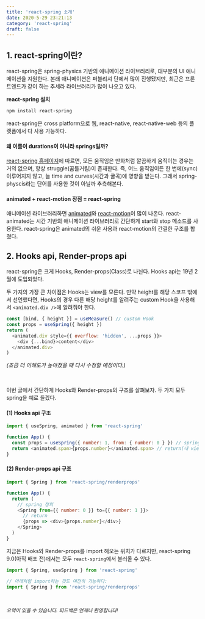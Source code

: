 ```yaml
---
title: 'react-spring 소개'
date: 2020-5-29 23:21:13
category: 'react-spring'
draft: false
---
```


## 1. react-spring이란?

react-spring은 spring-physics 기반의 애니메이션 라이브러리로, 대부분의 UI 애니메이션을 지원한다.
본래 애니메이션은 퍼블리셔 단에서 많이 진행됐지만, 최근은 프론트엔드가 같이 하는 추세라 라이브러리가 많이 나오고 있다.

**react-spring 설치**

```sh
npm install react-spring
```

react-spring은 cross platform으로 웹, react-native, react-native-web 등의 플랫폼에서 다 사용 가능하다.

#### 왜 이름이 durations이 아니라 springs일까?

[react-spring 홈페이지](https://www.react-spring.io/)에 따르면, 모든 움직임은 만화처럼 깔끔하게 움직이는 경우는 거의 없으며, 항상 struggle(꿈틀거림)이 존재한다. 즉, 어느 움직임이든 한 번에(sync) 이루어지지 않고, 늘 time and curves(시간과 굴곡)에 영향을 받는다.
그래서 spring-physcis라는 단어를 사용한 것이 아닐까 추측해본다.

#### animated + react-motion 장점 = react-spring

애니메이션 라이브러리하면 [animated](https://github.com/animatedjs/animated)와 [react-motion](https://github.com/chenglou/react-motion)이 많이 나온다.
react-animated는 시간 기반의 애니메이션 라이브러리로 간단하게 start와 stop 메소드를 사용한다.
react-spring은 animated의 쉬운 사용과 react-motion의 간결한 구조를 합쳤다.

## 2. Hooks api, Render-props api

react-spring은 크게 Hooks, Render-props(Class)로 나뉜다.
Hooks api는 19년 2월에 도입되었다.

두 가지의 가장 큰 차이점은 Hooks는 view를 모른다.
만약 height를 해당 스코프 밖에서 선언했다면, Hooks의 경우 다른 해당 height를 알려주는 custom Hook을 사용해서 `<animated.div />`에 알려줘야 한다.

```js
const [bind, { height }] = useMeasure() // custom Hook
const props = useSpring({ height })
return (
  <animated.div style={{ overflow: 'hidden', ...props }}>
    <div {...bind}>content</div>
  </animated.div>
)
```

_(조금 더 이해도가 높아졌을 때 다시 수정할 예정이다.)_

<br>

이번 글에서 간단하게 Hooks와 Render-props의 구조를 살펴보자.
두 가지 모두 spring을 예로 들겠다.

#### (1) Hooks api 구조

```js
import { useSpring, animated } from 'react-spring'

function App() {
  const props = useSpring({ number: 1, from: { number: 0 } }) // spring 정의
  return <animated.span>{props.number}</animated.span> // return(내 view)에 animated 값 묶기
}
```

#### (2) Render-props api 구조

```js
import { Spring } from 'react-spring/renderprops'

function App() {
  return (
    // spring 정의
    <Spring from={{ number: 0 }} to={{ number: 1 }}>
      // return
      {props => <div>{props.number}</div>}
    </Spring>
  )
}
```

지금은 Hooks와 Render-props를 import 해오는 위치가 다르지만, react-spring 9.0(아직 배포 전)에서는 모두 `react-spring`에서 불러올 수 있다.

```js
import { Spring, useSpring } from 'react-spring'

// 아래처럼 import하는 것도 여전히 가능하다:
import { Spring } from 'react-spring/renderprops'
```

<br>

<p style="font-size: 13px; font-style: italic">오역이 있을 수 있습니다. 피드백은 언제나 환영합니다!</p>
